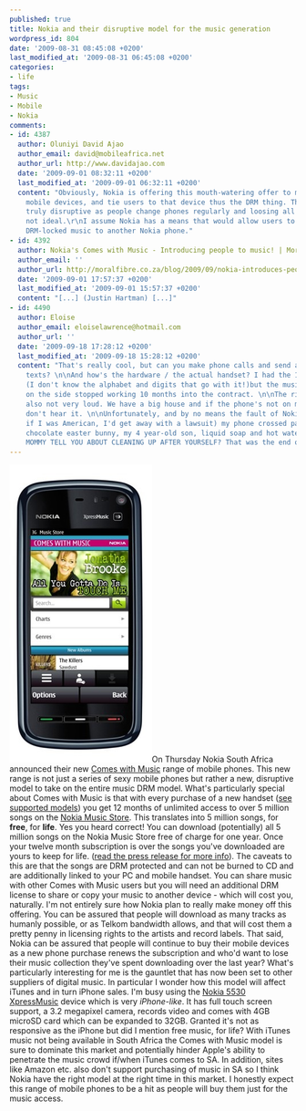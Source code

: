 ```yaml
---
published: true
title: Nokia and their disruptive model for the music generation
wordpress_id: 804
date: '2009-08-31 08:45:08 +0200'
last_modified_at: '2009-08-31 06:45:08 +0200'
categories:
- life
tags:
- Music
- Mobile
- Nokia
comments:
- id: 4387
  author: Oluniyi David Ajao
  author_email: david@mobileafrica.net
  author_url: http://www.davidajao.com
  date: '2009-09-01 08:32:11 +0200'
  last_modified_at: '2009-09-01 06:32:11 +0200'
  content: "Obviously, Nokia is offering this mouth-watering offer to market their
    mobile devices, and tie users to that device thus the DRM thing. This model is
    truly disruptive as people change phones regularly and loosing all the music is
    not ideal.\r\nI assume Nokia has a means that would allow users to copy their
    DRM-locked music to another Nokia phone."
- id: 4392
  author: Nokia's Comes with Music - Introducing people to music! | Moral Fibre Magazine
  author_email: ''
  author_url: http://moralfibre.co.za/blog/2009/09/nokia-introduces-people-to-music/
  date: '2009-09-01 17:57:37 +0200'
  last_modified_at: '2009-09-01 15:57:37 +0200'
  content: "[...] (Justin Hartman) [...]"
- id: 4490
  author: Eloise
  author_email: eloiselawrence@hotmail.com
  author_url: ''
  date: '2009-09-18 17:28:12 +0200'
  last_modified_at: '2009-09-18 15:28:12 +0200'
  content: "That's really cool, but can you make phone calls and send and receive
    texts? \n\nAnd how's the hardware / the actual handset? I had the 1st Nokia ExpressMusic
    (I don't know the alphabet and digits that go with it!)but the music control buttons
    on the side stopped working 10 months into the contract. \n\nThe ringtones were
    also not very loud. We have a big house and if the phone's not on my person I
    don't hear it. \n\nUnfortunately, and by no means the fault of Nokia (although
    if I was American, I'd get away with a lawsuit) my phone crossed paths with a
    chocolate easter bunny, my 4 year-old son, liquid soap and hot water. DIDN'T YOUR
    MOMMY TELL YOU ABOUT CLEANING UP AFTER YOURSELF? That was the end of the handset."
---
```

<img src="/assets/images/uploads/2009/08/CWM_Home_jonathabrooke.jpg" alt="" title="" width="250" height="522" class="alignright size-full wp-image-805" />On Thursday Nokia South Africa announced their new <a href="http://www.comeswithmusic.com/">Comes with Music</a> range of mobile phones. This new range is not just a series of sexy mobile phones but rather a new, disruptive model to take on the entire music DRM model.
What's particularly special about Comes with Music is that with every purchase of a new handset (<a href="/assets/images/uploads/2009/08/Comes-with-Music-datasheet.pdf">see supported models</a>) you get 12 months of unlimited access to over 5 million songs on the <a href="http://music.nokia.co.za/">Nokia Music Store</a>. This translates into 5 million songs, for <strong>free</strong>, for <strong>life</strong>.
Yes you heard correct! You can download (potentially) all 5 million songs on the Nokia Music Store free of charge for one year. Once your twelve month subscription is over the songs you've downloaded are yours to keep for life. (<a href="http://pr.afrigator.com/tech/nokia-launches-comes-with-music-in-south-africa/">read the press release for more info</a>).
The caveats to this are that the songs are DRM protected and can not be burned to CD and are additionally linked to your PC and mobile handset. You can share music with other Comes with Music users but you will need an additional DRM license to share or copy your music to another device - which will cost you, naturally.
I'm not entirely sure how Nokia plan to really make money off this offering. You can be assured that people will download as many tracks as humanly possible, or as Telkom bandwidth allows, and that will cost them a pretty penny in licensing rights to the artists and record labels. That said, Nokia can be assured that people will continue to buy their mobile devices as a new phone purchase renews the subscription and who'd want to lose their music collection they've spent downloading over the last year?
What's particularly interesting for me is the gauntlet that has now been set to other suppliers of digital music. In particular I wonder how this model will affect iTunes and in turn iPhone sales. I'm busy using the <a href="/assets/images/uploads/2009/08/Nokia_5530_XpressMusic_Data_Sheet.pdf">Nokia 5530 XpressMusic</a> device which is very <em>iPhone-like</em>. It has full touch screen support, a 3.2 megapixel camera, records video and comes with 4GB microSD card which can be expanded to 32GB. Granted it's not as responsive as the iPhone but did I mention free music, for life?
With iTunes music not being available in South Africa the Comes with Music model is sure to dominate this market and potentially hinder Apple's ability to penetrate the music crowd if/when iTunes comes to SA. In addition, sites like Amazon etc. also don't support purchasing of music in SA so I think Nokia have the right model at the right time in this market. I honestly expect this range of mobile phones to be a hit as people will buy them just for the music access.
